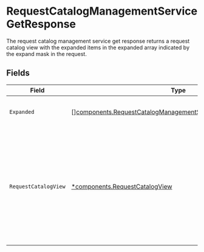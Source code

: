 # RequestCatalogManagementServiceGetResponse

The request catalog management service get response returns a request catalog view with the expanded items in the expanded array indicated by the expand mask in the request.


## Fields

| Field                                                                                                                                            | Type                                                                                                                                             | Required                                                                                                                                         | Description                                                                                                                                      |
| ------------------------------------------------------------------------------------------------------------------------------------------------ | ------------------------------------------------------------------------------------------------------------------------------------------------ | ------------------------------------------------------------------------------------------------------------------------------------------------ | ------------------------------------------------------------------------------------------------------------------------------------------------ |
| `Expanded`                                                                                                                                       | [][components.RequestCatalogManagementServiceGetResponseExpanded](../../models/components/requestcatalogmanagementservicegetresponseexpanded.md) | :heavy_minus_sign:                                                                                                                               | List of serialized related objects.                                                                                                              |
| `RequestCatalogView`                                                                                                                             | [*components.RequestCatalogView](../../models/components/requestcatalogview.md)                                                                  | :heavy_minus_sign:                                                                                                                               | The request catalog view contains the serialized request catalog and paths to objects referenced by the request catalog.                         |